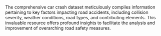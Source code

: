 
The comprehensive car crash dataset meticulously compiles information pertaining to key factors impacting road accidents, including collision severity, weather conditions, road types, and contributing elements. This invaluable resource offers profound insights to facilitate the analysis and improvement of overarching road safety measures.


 
